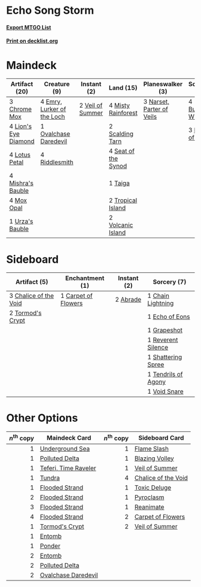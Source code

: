 # Echo Song Storm

#### [Export MTGO List](../collection/Echo%20Song%20Storm/Echo%20Song%20Storm.txt)
#### [Print on decklist.org](http://decklist.org/?deckmain=4%09Burning%20Wish%0A3%09Chrome%20Mox%0A3%09Echo%20of%20Eons%0A4%09Emry,%20Lurker%20of%20the%20Loch%0A4%09Lion's%20Eye%20Diamond%0A4%09Lotus%20Petal%0A4%09Mishra's%20Bauble%0A4%09Misty%20Rainforest%0A4%09Mox%20Opal%0A3%09Narset,%20Parter%20of%20Veils%0A1%09Ovalchase%20Daredevil%0A4%09Riddlesmith%0A2%09Scalding%20Tarn%0A4%09Seat%20of%20the%20Synod%0A4%09Song%20of%20Creation%0A1%09Taiga%0A2%09Tropical%20Island%0A1%09Urza's%20Bauble%0A2%09Veil%20of%20Summer%0A2%09Volcanic%20Island&deckside=2%09Abrade%0A1%09Carpet%20of%20Flowers%0A1%09Chain%20Lightning%0A3%09Chalice%20of%20the%20Void%0A1%09Echo%20of%20Eons%0A1%09Grapeshot%0A1%09Reverent%20Silence%0A1%09Shattering%20Spree%0A1%09Tendrils%20of%20Agony%0A2%09Tormod's%20Crypt%0A1%09Void%20Snare)
# Maindeck

|                                        Artifact (20)                                        |                                            Creature (9)                                             |                                        Instant (2)                                        |                                          Land (15)                                           |                                          Planeswalker (3)                                          |                                       Sorcery (7)                                       |   Unknown (4)    |
|---------------------------------------------------------------------------------------------|-----------------------------------------------------------------------------------------------------|-------------------------------------------------------------------------------------------|----------------------------------------------------------------------------------------------|----------------------------------------------------------------------------------------------------|-----------------------------------------------------------------------------------------|------------------|
|3 [Chrome Mox](http://gatherer.wizards.com/Pages/Card/Details.aspx?multiverseid=413761)      |4 [Emry, Lurker of the Loch](http://gatherer.wizards.com/Pages/Card/Details.aspx?multiverseid=473005)|2 [Veil of Summer](http://gatherer.wizards.com/Pages/Card/Details.aspx?multiverseid=466952)|4 [Misty Rainforest](http://gatherer.wizards.com/Pages/Card/Details.aspx?multiverseid=405102) |3 [Narset, Parter of Veils](http://gatherer.wizards.com/Pages/Card/Details.aspx?multiverseid=460988)|4 [Burning Wish](http://gatherer.wizards.com/Pages/Card/Details.aspx?multiverseid=416909)|4 Song of Creation|
|4 [Lion's Eye Diamond](http://gatherer.wizards.com/Pages/Card/Details.aspx?multiverseid=3255)|1 [Ovalchase Daredevil](http://gatherer.wizards.com/Pages/Card/Details.aspx?multiverseid=417670)     |                                                                                           |2 [Scalding Tarn](http://gatherer.wizards.com/Pages/Card/Details.aspx?multiverseid=405107)    |                                                                                                    |3 [Echo of Eons](http://gatherer.wizards.com/Pages/Card/Details.aspx?multiverseid=463995)|                  |
|4 [Lotus Petal](http://gatherer.wizards.com/Pages/Card/Details.aspx?multiverseid=420602)     |4 [Riddlesmith](http://gatherer.wizards.com/Pages/Card/Details.aspx?multiverseid=442775)             |                                                                                           |4 [Seat of the Synod](http://gatherer.wizards.com/Pages/Card/Details.aspx?multiverseid=420940)|                                                                                                    |                                                                                         |                  |
|4 [Mishra's Bauble](http://gatherer.wizards.com/Pages/Card/Details.aspx?multiverseid=122122) |                                                                                                     |                                                                                           |1 [Taiga](http://gatherer.wizards.com/Pages/Card/Details.aspx?multiverseid=883)               |                                                                                                    |                                                                                         |                  |
|4 [Mox Opal](http://gatherer.wizards.com/Pages/Card/Details.aspx?multiverseid=397719)        |                                                                                                     |                                                                                           |2 [Tropical Island](http://gatherer.wizards.com/Pages/Card/Details.aspx?multiverseid=884)     |                                                                                                    |                                                                                         |                  |
|1 [Urza's Bauble](http://gatherer.wizards.com/Pages/Card/Details.aspx?multiverseid=3818)     |                                                                                                     |                                                                                           |2 [Volcanic Island](http://gatherer.wizards.com/Pages/Card/Details.aspx?multiverseid=887)     |                                                                                                    |                                                                                         |                  |


# Sideboard

|                                          Artifact (5)                                          |                                      Enchantment (1)                                       |                                    Instant (2)                                    |                                         Sorcery (7)                                         |
|------------------------------------------------------------------------------------------------|--------------------------------------------------------------------------------------------|-----------------------------------------------------------------------------------|---------------------------------------------------------------------------------------------|
|3 [Chalice of the Void](http://gatherer.wizards.com/Pages/Card/Details.aspx?multiverseid=442211)|1 [Carpet of Flowers](http://gatherer.wizards.com/Pages/Card/Details.aspx?multiverseid=5858)|2 [Abrade](http://gatherer.wizards.com/Pages/Card/Details.aspx?multiverseid=430772)|1 [Chain Lightning](http://gatherer.wizards.com/Pages/Card/Details.aspx?multiverseid=446139) |
|2 [Tormod's Crypt](http://gatherer.wizards.com/Pages/Card/Details.aspx?multiverseid=389723)     |                                                                                            |                                                                                   |1 [Echo of Eons](http://gatherer.wizards.com/Pages/Card/Details.aspx?multiverseid=463995)    |
|                                                                                                |                                                                                            |                                                                                   |1 [Grapeshot](http://gatherer.wizards.com/Pages/Card/Details.aspx?multiverseid=426588)       |
|                                                                                                |                                                                                            |                                                                                   |1 [Reverent Silence](http://gatherer.wizards.com/Pages/Card/Details.aspx?multiverseid=22316) |
|                                                                                                |                                                                                            |                                                                                   |1 [Shattering Spree](http://gatherer.wizards.com/Pages/Card/Details.aspx?multiverseid=456224)|
|                                                                                                |                                                                                            |                                                                                   |1 [Tendrils of Agony](http://gatherer.wizards.com/Pages/Card/Details.aspx?multiverseid=45842)|
|                                                                                                |                                                                                            |                                                                                   |1 [Void Snare](http://gatherer.wizards.com/Pages/Card/Details.aspx?multiverseid=383429)      |


# Other Options

|*n*<sup>th</sup> copy|                                         Maindeck Card                                         |*n*<sup>th</sup> copy|                                        Sideboard Card                                        |
|--------------------:|-----------------------------------------------------------------------------------------------|--------------------:|----------------------------------------------------------------------------------------------|
|                    1|[Underground Sea](http://gatherer.wizards.com/Pages/Card/Details.aspx?multiverseid=886)        |                    1|[Flame Slash](http://gatherer.wizards.com/Pages/Card/Details.aspx?multiverseid=416914)        |
|                    1|[Polluted Delta](http://gatherer.wizards.com/Pages/Card/Details.aspx?multiverseid=405104)      |                    1|[Blazing Volley](http://gatherer.wizards.com/Pages/Card/Details.aspx?multiverseid=426821)     |
|                    1|[Teferi, Time Raveler](http://gatherer.wizards.com/Pages/Card/Details.aspx?multiverseid=461148)|                    1|[Veil of Summer](http://gatherer.wizards.com/Pages/Card/Details.aspx?multiverseid=466952)     |
|                    1|[Tundra](http://gatherer.wizards.com/Pages/Card/Details.aspx?multiverseid=885)                 |                    4|[Chalice of the Void](http://gatherer.wizards.com/Pages/Card/Details.aspx?multiverseid=442211)|
|                    1|[Flooded Strand](http://gatherer.wizards.com/Pages/Card/Details.aspx?multiverseid=405098)      |                    1|[Toxic Deluge](http://gatherer.wizards.com/Pages/Card/Details.aspx?multiverseid=376559)       |
|                    2|[Flooded Strand](http://gatherer.wizards.com/Pages/Card/Details.aspx?multiverseid=405098)      |                    1|[Pyroclasm](http://gatherer.wizards.com/Pages/Card/Details.aspx?multiverseid=129801)          |
|                    3|[Flooded Strand](http://gatherer.wizards.com/Pages/Card/Details.aspx?multiverseid=405098)      |                    1|[Reanimate](http://gatherer.wizards.com/Pages/Card/Details.aspx?multiverseid=220576)          |
|                    4|[Flooded Strand](http://gatherer.wizards.com/Pages/Card/Details.aspx?multiverseid=405098)      |                    2|[Carpet of Flowers](http://gatherer.wizards.com/Pages/Card/Details.aspx?multiverseid=5858)    |
|                    1|[Tormod's Crypt](http://gatherer.wizards.com/Pages/Card/Details.aspx?multiverseid=389723)      |                    2|[Veil of Summer](http://gatherer.wizards.com/Pages/Card/Details.aspx?multiverseid=466952)     |
|                    1|[Entomb](http://gatherer.wizards.com/Pages/Card/Details.aspx?multiverseid=413629)              |                     |                                                                                              |
|                    1|[Ponder](http://gatherer.wizards.com/Pages/Card/Details.aspx?multiverseid=451051)              |                     |                                                                                              |
|                    2|[Entomb](http://gatherer.wizards.com/Pages/Card/Details.aspx?multiverseid=413629)              |                     |                                                                                              |
|                    2|[Polluted Delta](http://gatherer.wizards.com/Pages/Card/Details.aspx?multiverseid=405104)      |                     |                                                                                              |
|                    2|[Ovalchase Daredevil](http://gatherer.wizards.com/Pages/Card/Details.aspx?multiverseid=417670) |                     |                                                                                              |

